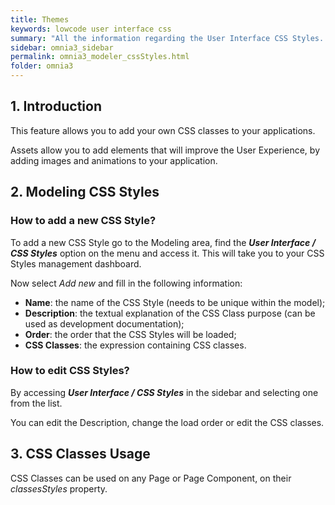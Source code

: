 ```yaml
---
title: Themes
keywords: lowcode user interface css
summary: "All the information regarding the User Interface CSS Styles. Add your own CSS classes to your applications."
sidebar: omnia3_sidebar
permalink: omnia3_modeler_cssStyles.html
folder: omnia3
---
```


## 1. Introduction

This feature allows you to add your own CSS classes to your applications.

Assets allow you to add elements that will improve the User Experience, by adding images and animations to your application.

## 2. Modeling CSS Styles

### How to add a new CSS Style?

To add a new CSS Style go to the Modeling area, find the **_User Interface / CSS Styles_** option on the menu and access it. This will take you to your CSS Styles management dashboard.

Now select _Add new_ and fill in the following information:

- **Name**: the name of the CSS Style (needs to be unique within the model);
- **Description**: the textual explanation of the CSS Class purpose (can be used as development documentation);
- **Order**: the order that the CSS Styles will be loaded;
- **CSS Classes**: the expression containing CSS classes.


### How to edit CSS Styles?

By accessing **_User Interface / CSS Styles_** in the sidebar and selecting one from the list.

You can edit the Description, change the load order or edit the CSS classes.

## 3. CSS Classes Usage

CSS Classes can be used on any Page or Page Component, on their _classesStyles_ property.

